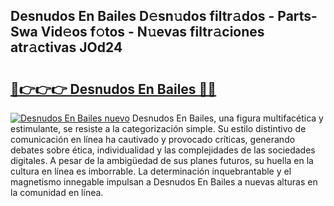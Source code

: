 ## Desnudos En Bailes D𝚎sn𝚞dos filtr𝚊dos - Parts-Swa Vid𝚎os f𝚘tos - N𝚞evas filtr𝚊ciones atr𝚊ctivas JOd24

# <h2><a href="http://mbcr3uq.tromn.icu/?c=Desnudos+En+Bailes">🔗👉👉👉 Desnudos En Bailes 🔗🔗</a></h2>

[![Desnudos En Bailes nuevo](https://i.imgur.com/pEAQMta.gif)](http://mbcr3uq.tromn.icu/?c=Desnudos+En+Bailes)
Desnudos En Bailes, una figura multifacética y estimulante, se resiste a la categorización simple. Su estilo distintivo de comunicación en línea ha cautivado y provocado críticas, generando debates sobre ética, individualidad y las complejidades de las sociedades digitales. A pesar de la ambigüedad de sus planes futuros, su huella en la cultura en línea es imborrable. La determinación inquebrantable y el magnetismo innegable impulsan a Desnudos En Bailes a nuevas alturas en la comunidad en línea.
